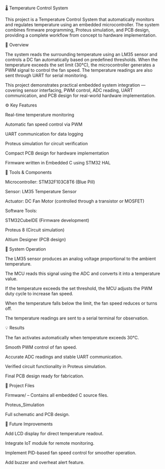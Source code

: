 🌡️ Temperature Control System

This project is a Temperature Control System that automatically monitors and regulates temperature using an embedded microcontroller. The system combines firmware programming, Proteus simulation, and PCB design, providing a complete workflow from concept to hardware implementation.

🧠 Overview

The system reads the surrounding temperature using an LM35 sensor and controls a DC fan automatically based on predefined thresholds.
When the temperature exceeds the set limit (30°C), the microcontroller generates a PWM signal to control the fan speed. The temperature readings are also sent through UART for serial monitoring.

This project demonstrates practical embedded system integration — covering sensor interfacing, PWM control, ADC reading, UART communication, and PCB design for real-world hardware implementation.

⚙️ Key Features

Real-time temperature monitoring

Automatic fan speed control via PWM

UART communication for data logging

Proteus simulation for circuit verification

Compact PCB design for hardware implementation

Firmware written in Embedded C using STM32 HAL

🧩 Tools & Components

Microcontroller: STM32F103C8T6 (Blue Pill)

Sensor: LM35 Temperature Sensor

Actuator: DC Fan Motor (controlled through a transistor or MOSFET)

Software Tools:

STM32CubeIDE (Firmware development)

Proteus 8 (Circuit simulation)

Altium Designer (PCB design)

🧰 System Operation

The LM35 sensor produces an analog voltage proportional to the ambient temperature.

The MCU reads this signal using the ADC and converts it into a temperature value.

If the temperature exceeds the set threshold, the MCU adjusts the PWM duty cycle to increase fan speed.

When the temperature falls below the limit, the fan speed reduces or turns off.

The temperature readings are sent to a serial terminal for observation.

💡 Results

The fan activates automatically when temperature exceeds 30°C.

Smooth PWM control of fan speed.

Accurate ADC readings and stable UART communication.

Verified circuit functionality in Proteus simulation.

Final PCB design ready for fabrication.

🚀 Project Files

Firmware/ – Contains all embedded C source files.

Proteus_Simulation

Full schematic and PCB design.


🔮 Future Improvements

Add LCD display for direct temperature readout.

Integrate IoT module for remote monitoring.

Implement PID-based fan speed control for smoother operation.

Add buzzer and overheat alert feature.


